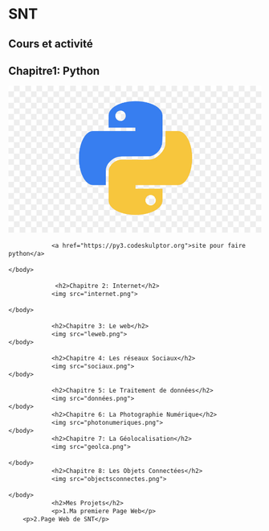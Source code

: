<html> 
	<head>
		<meta charset="utf-8" />
		<h1>SNT</h1> 
	</head>
	<body>
                <h2>Cours et activité</h2>
		
</body>
                <h2>Chapitre1: Python</h2>
                <img src="pyton.png">

                <a href="https://py3.codeskulptor.org">site pour faire python</a>
               
	</body>

                 <h2>Chapitre 2: Internet</h2>
                <img src="internet.png">

	</body>

                <h2>Chapitre 3: Le web</h2>
                <img src="leweb.png">
	</body>

                <h2>Chapitre 4: Les réseaux Sociaux</h2>
                <img src="sociaux.png">
	</body>
               
                <h2>Chapitre 5: Le Traitement de données</h2>
                <img src="données.png">
	</body>
                <h2>Chapitre 6: La Photographie Numérique</h2>
                <img src="photonumeriques.png">
	</body>
                <h2>Chapitre 7: La Géolocalisation</h2>
                <img src="geolca.png">

	</body>
                <h2>Chapitre 8: Les Objets Connectées</h2>
                <img src="objectsconnectes.png">

	</body>
                <h2>Mes Projets</h2>
                <p>1.Ma premiere Page Web</p>
		<p>2.Page Web de SNT</p>
</html>
